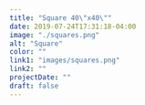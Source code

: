 ```yaml
---
title: "Square 40\"x40\""
date: 2019-07-24T17:31:18-04:00
image: "./squares.png"
alt: "Square"
color: ""
link1: "images/squares.png"
link2: ""
projectDate: ""
draft: false
---
```

